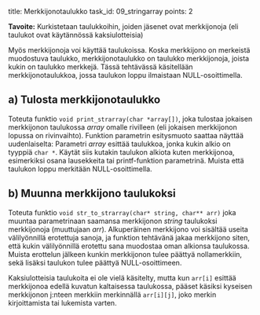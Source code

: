 title: Merkkijonotaulukko
task_id: 09_stringarray
points: 2

**Tavoite:** Kurkistetaan taulukkoihin, joiden jäsenet ovat
merkkijonoja (eli taulukot ovat käytännössä kaksiulotteisia)

Myös merkkijonoja voi käyttää taulukoissa. Koska merkkijono on
merkeistä muodostuva taulukko, merkkijonotaulukko on taulukko
merkkijonoja, joista kukin on taulukko merkkejä. Tässä tehtävässä
käsitellään merkkijonotaulukkoa, jossa taulukon loppu ilmaistaan
NULL-osoittimella.

## a) Tulosta merkkijonotaulukko

Toteuta funktio `void print_strarray(char *array[])`, joka tulostaa
jokaisen merkkijonon taulukossa _array_ omalle rivilleen (eli jokaisen
merkkijonon lopussa on rivinvaihto). Funktion parametrin esitysmuoto
saattaa näyttää uudenlaiselta: Parametri _array_ esittää taulukkoa,
jonka kukin alkio on tyyppiä `char *`. Käytät siis kutakin taulukon
alkiota kuten merkkijonoa, esimerkiksi osana lausekkeita tai
printf-funktion parametrinä. Muista että taulukon loppu merkitään
NULL-osoittimella.

## b) Muunna merkkijono taulukoksi

Toteuta funktio `void str_to_strarray(char* string, char** arr)` joka
muuntaa parametrinaan saamansa merkkijonon _string_ taulukoksi
merkkijonoja (muuttujaan _arr_). Alkuperäinen merkkijono voi sisältää
useita välilyönnillä erotettuja sanoja, ja funktion tehtävänä jakaa
merkkijono siten, että kukin välilyönnillä erotettu sana muodostaa
oman alkionsa taulukossa. Muista erottelun jälkeen kunkin merkkijonon
tulee päättyä nollamerkkiin, sekä lisäksi taulukon tulee päättyä
NULL-osoittimeen.

Kaksiulotteisia taulukoita ei ole vielä käsitelty, mutta kun `arr[i]`
esittää merkkijonoa edellä kuvatun kaltaisessa taulukossa, pääset
käsiksi kyseisen merkkijonon j:nteen merkkiin merkinnällä `arr[i][j]`,
joko merkin kirjoittamista tai lukemista varten.
